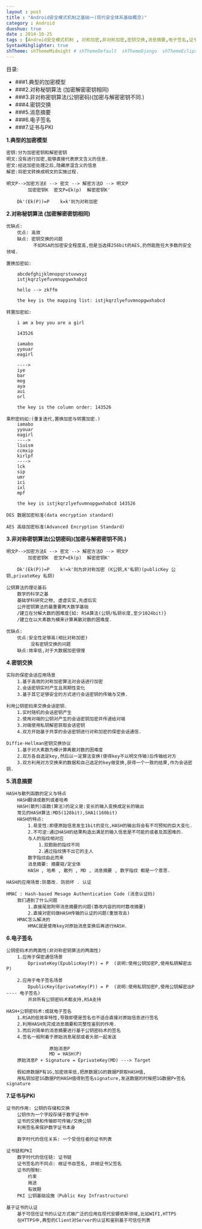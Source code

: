 ```yaml
---
layout : post
title : "Android安全模式机制之基础一(现代安全体系基础概念)"
category : Android
duoshuo: true
date : 2014-10-25
tags : [Android安全模式机制 , 对称加密,非对称加密,密钥交换,消息摘要,电子签名,证书与PKI]
SyntaxHihglighter: true
shTheme: shThemeMidnight # shThemeDefault  shThemeDjango  shThemeEclipse  shThemeEmacs  shThemeFadeToGrey  shThemeMidnight  shThemeRDark
---
```


<style>
h3 {
    line-height: 1.5;
    letter-spacing: 2px;
    margin-top: -10px;
}
h6 {
    line-height: 1.5;
    letter-spacing: 2px;
    margin-top: -10px;
}
</style>

目录:

* ###1.典型的加密模型
* ###2.对称秘钥算法 (加密解密密钥相同)
* ###3.非对称密钥算法(公钥密码)(加密与解密密钥不同.)
* ###4.密钥交换
* ###5.消息摘要
* ###6.电子签名
* ###7.证书与PKI


**1.典型的加密模型**  

	密钥:分为加密密钥和解密密钥
	明文:没有进行加密,能够直接代表原文含义的信息.
	密文:经这加密处理之后,隐藏原温含义的信息
	解密:将密文转换成明文的实施过程.

	明文P-->加密方法E --> 密文 --> 解密方法D --> 明文P
	        加密密钥K  密文P=Ek(p)  解密密钥K'
	
		Dk'(Ek(P))=P    k=k'则为对称加密

<!-- more -->
	
**2.对称秘钥算法 (加密解密密钥相同)**

	优缺点:
		优点: 高效
		缺点: 密钥交换的问题
		      不如RSA的加密安全程度高,但是当选择256bit的AES,扔然能胜任大多数的安全领域.
 
	置换加密如:

		abcdefghijklmnopqrstuvwxyz
		istjkqrzlyefuvmnopgwxhabcd

		hello --> zkffm

		the key is the mapping list: istjkqrzlyefuvmnopgwxhabcd

	转置加密如:

		i am a boy you are a girl

		143526

		iamabo
		yyouar
		eagirl

		---->
		iye
		bar
		mog
		aya
		aui
		orl

		the key is the column order: 143526

	乘积密码如:(重复迭代,置换加密与转置加密.)
		iamabo
		yyouar
		eagirl
		---->
		liuism
		ccmxip
		kirlpf
		---->
		lck
		sip
		umr
		ici
		ixl
		mpf

		the key is istjkqrzlyefuvmnopgwxhabcd 143526

	DES 数据加密标准(data encryption standard)

	AES 高级加密标准(Advanced Encryption Standard)

**3.非对称密钥算法(公钥密码)(加密与解密密钥不同.)**

	明文P-->加密方法E --> 密文 --> 解密方法D --> 明文P
	        加密密钥K  密文P=Ek(p)  解密密钥K'
	
		Dk'(Ek(P))=P    k!=k'则为非对称加密 (K公钥,K'私钥)(publicKey 公钥,privateKey 私钥)

	公钥算法的理论基石
		数学的科学之基
		基础学科研究之物, 虚虚实实,先虚后实
		公开密钥算法的最重要两大数学基础
		/建立在分解大数的困难度{如: RSA算法(公钥/私钥长度,至少1024bit)}
		/建立在以大素数为模来计算离散对数的困难度.
	
	优缺点:
		优点:安全性足够高(相比对称加密)
		     没有密钥交换的问题
		缺点:效率低,对于大数据加密很慢

**4.密钥交换**

	实际的保密会话应用场景
		1.基于高效的对称加密算法对会话进行加密
		2.会话密钥实时产生且周期性变化
		3.基于其它足够安全的方式进行会话密钥的传输与交换.

	利用公钥密码来交换会话密钥.
		1.实时随机的会话密钥产生
		2.使用对端的公钥对产生的会话密钥加密并传递给对端
		3.对端使用私钥解密获取会话密钥
		4.双方开始基于共享的会话密钥进行对称加密的保密会话通信.
	
	Diffie-Hellman密钥交换协议
		1.基于对大素数为模计算离散对数的困难度
		2.双方各自选定key,然后以一定算法变换(使得key不以明文传输)后传输给对方
		3.双方利用对方交换来的数据和自己选定的key做变换,获得一个一致的结果,作为会话密钥.

**5.消息摘要**
	
	HASH与散列函数的定义与特点
		HASH翻译成散列或者哈希
		HASH(散列)函数(算法)的定义是:变长的输入变换成定长的输出
		常见的HASH算法:MD5(128bit),SHA1(160bit)
		HASH的特点:
			1.易变性:即便原始信息发生1bit的变化,HASH的输出将会有不可预知的巨大变化.
			2.不可逆:通过HASH的结果构造出满足的输入信息是不可能的或者及其困难的.
			与人的指纹相对应
				1.双胞胎的指纹不同
				2.通过指纹猜不出它的主人
			数字指纹由此而来
			消息摘要: 摘要窥/定全体
			HASH , 哈希 , 散列 , MD , 消息摘要 , 数字指纹 都是一个意思.

	HASH的应用场景:防篡改. 防损坏 . 认证
	
	HMAC : Hash-based Mesage Authentication Code (消息认证码)
		我们遇到了什么问题
			1.直接尾部附带消息摘要的问题(篡改内容的同时篡改摘要)
			2.直接对密码做HASH传输的认证的问题(重放攻击)
		HMAC怎么解决的
			HMAC就是使用key对原始消息变换后再进行HASH.

**6.电子签名**
	
	公钥密码术的两面性(非对称密钥算法的两面性)
		1.应用于保密通信场景
			DprivateKey(EpublicKey(P)) = P  (说明:使用公钥加密P,使用私钥解密出P)

		2.应用于电子签名场景
			DpublicKey(EprivateKey(P)) = P  (说明:使用私钥加密P,使用公钥解密出P  ---- 电子签名)
			并非所有公钥密码术都支持,RSA支持

	HASH+公钥密码术:成就电子签名
		1.RSA的低效率特性,导致即便是签名也不适合直接对原始信息进行签名 
		2.利用HASH先完成消息摘要和完整性鉴别的作用. 
		3.而后对简单的消息摘要进行基于公钥密码术的签名 
		4.签名一般附着于原始消息尾部或者头部一起发送 

					原始消息P
					MD = HASH(P)
		原始消息P + Signature = EprivateKey(MD) ---> Target

		假如原数据P有1G,加密效率低,把原数据1G的数据P获取HASH值,
		用私钥加密1G数据P的HASH值得到签名signature,发送数据的时候把1G数据P+签名signature

**7.证书与PKI**

	证书的作用: 公钥的存储和交换
		公钥作为一个字段存储于数字证书中
		证书的交换和传输即可传输/交换公钥
		利用签名来保护数字证书本身

		数字时代的信任关系: 一个受信任者的证书列表
	
	证书链和PKI
		数字时代的信任链: 证书链
		证书签名的不同点: 根证书自签名, 非根证书父签名
		证书的限制:
			约束
			用途
			有效期
		PKI 公钥基础设施（Public Key Infrastructure）		

	基于证书的认证
		基于可信任证书的认证方式被广泛的应用在现代安娜依斯领域,比如WIFI,HTTPS
		在HTTPS中,典型的Client对Server的认证和鉴别基于可信任列表

	



